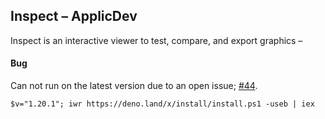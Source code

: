 ## Inspect – ApplicDev

Inspect is an interactive viewer to test, compare, and export graphics –

#### Bug

Can not run on the latest version due to an open issue; [#44](https://github.com/cmorten/deno-rollup/issues/44#issue-1097177244).

```
$v="1.20.1"; iwr https://deno.land/x/install/install.ps1 -useb | iex
```
